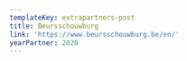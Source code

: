 ```yaml
---
templateKey: extrapartners-post
title: Beursschouwburg
link: 'https://www.beursschouwburg.be/en/'
yearPartner: 2020
---
```

